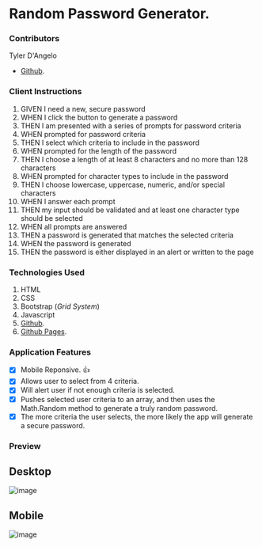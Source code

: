 # Random Password Generator. 

### Contributors
Tyler D'Angelo
- [Github](https://github.com/tydangelo18). 

### Client Instructions

1. GIVEN I need a new, secure password
2. WHEN I click the button to generate a password
3. THEN I am presented with a series of prompts for password criteria
4. WHEN prompted for password criteria
5. THEN I select which criteria to include in the password
6. WHEN prompted for the length of the password
7. THEN I choose a length of at least 8 characters and no more than 128 characters
8. WHEN prompted for character types to include in the password
9. THEN I choose lowercase, uppercase, numeric, and/or special characters
10. WHEN I answer each prompt
11. THEN my input should be validated and at least one character type should be selected
12. WHEN all prompts are answered
13. THEN a password is generated that matches the selected criteria
14. WHEN the password is generated
15. THEN the password is either displayed in an alert or written to the page

### Technologies Used

1. HTML
2. CSS
3. Bootstrap (*Grid System*)
4. Javascript
5. [Github](https://github.com/tydangelo18).
6. [Github Pages](https://tydangelo18.github.io/randompasswordgenerator/.).  

### Application Features

- [x] Mobile Reponsive. :+1:
- [x] Allows user to select from 4 criteria.
- [x] Will alert user if not enough criteria is selected.
- [x] Pushes selected user criteria to an array, and then uses the Math.Random method to generate a truly random password. 
- [x] The more criteria the user selects, the more likely the app will generate a secure password. 

### Preview

## Desktop

![image](https://user-images.githubusercontent.com/60044459/81484573-0fc43080-920c-11ea-8bf9-f0196ab13ba5.png)

## Mobile

![image](https://user-images.githubusercontent.com/60044459/81484591-35e9d080-920c-11ea-8d88-2e4f6cc91c7f.png)